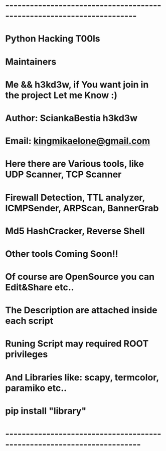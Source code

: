 # ----------------------------------------------------------------------
# Python Hacking T00ls 
#
# Maintainers
# Me && h3kd3w, if You want join in the project Let me Know :)
#
# Author: SciankaBestia h3kd3w
# Email: kingmikaelone@gmail.com
#
# Here there are Various tools, like UDP Scanner, TCP Scanner
# Firewall Detection, TTL analyzer, ICMPSender, ARPScan, BannerGrab
# Md5 HashCracker, Reverse Shell
# 
# Other tools Coming Soon!!
# Of course are OpenSource you can Edit&Share etc..
#
# The Description are attached inside each script
# Runing Script may required ROOT privileges
# And Libraries like: scapy, termcolor, paramiko etc..
# pip install "library"
# -----------------------------------------------------------------------
